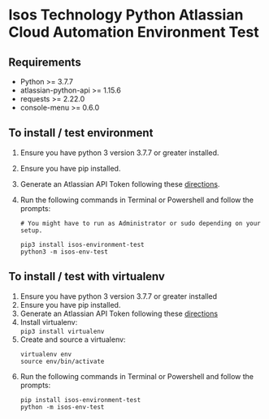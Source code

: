 # Isos Technology Python Atlassian Cloud Automation Environment Test

## Requirements
- Python >= 3.7.7
- atlassian-python-api >= 1.15.6
- requests >= 2.22.0
- console-menu >= 0.6.0

## To install / test environment
1. Ensure you have python 3 version 3.7.7 or greater installed.
2. Ensure you have pip installed.
3. Generate an Atlassian API Token following these [directions](https://confluence.atlassian.com/cloud/api-tokens-938839638.html).
4. Run the following commands in Terminal or Powershell and follow the prompts:

   ```
   # You might have to run as Administrator or sudo depending on your setup.
   
   pip3 install isos-environment-test
   python3 -m isos-env-test
   ```

## To install / test with virtualenv
1. Ensure you have python 3 version 3.7.7 or greater installed
2. Ensure you have pip installed.
3. Generate an Atlassian API Token following these [directions](https://confluence.atlassian.com/cloud/api-tokens-938839638.html)
4. Install virtualenv:  
`pip3 install virtualenv`
4. Create and source a virtualenv:  
   ```
   virtualenv env
   source env/bin/activate
   ```
5. Run the following commands in Terminal or Powershell and follow the prompts:  
   ```
   pip install isos-environment-test
   python -m isos-env-test
   ```